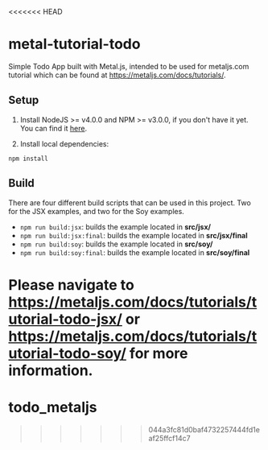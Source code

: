<<<<<<< HEAD
# metal-tutorial-todo

Simple Todo App built with Metal.js, intended to be used for metaljs.com
tutorial which can be found at https://metaljs.com/docs/tutorials/.

## Setup

1. Install NodeJS >= v4.0.0 and NPM >= v3.0.0, if you don't have it yet. You
can find it [here](https://nodejs.org).

2. Install local dependencies:

```
npm install
```

## Build

There are four different build scripts that can be used in this project. Two for
the JSX examples, and two for the Soy examples.

* `npm run build:jsx`: builds the example located in **src/jsx/**
* `npm run build:jsx:final`: builds the example located in **src/jsx/final**
* `npm run build:soy`: builds the example located in **src/soy/**
* `npm run build:soy:final`: builds the example located in **src/soy/final**

Please navigate to https://metaljs.com/docs/tutorials/tutorial-todo-jsx/ or https://metaljs.com/docs/tutorials/tutorial-todo-soy/ for more information.
=======
# todo_metaljs
>>>>>>> 044a3fc81d0baf4732257444fd1eaf25ffcf14c7
